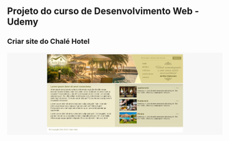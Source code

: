 ## Projeto do curso de Desenvolvimento Web - Udemy

### Criar site do Chalé Hotel

![](/imagens/screenshot.png)